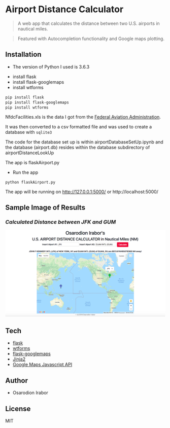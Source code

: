 Airport Distance Calculator
============
> A web app that calculates the distance between two U.S. airports in nautical miles.

> Featured with Autocompletion functionality and Google maps plotting.

Installation
--------
* The version of Python I used is 3.6.3

- install flask
- install flask-googlemaps
- install wtforms
```
pip install flask
pip install flask-googlemaps
pip install wtforms
```

NfdcFacilities.xls is the data I got from the [Federal Aviation Administration].

It was then converted to a csv formatted file and was used to create a database with ```sqlite3```

The code for the database set up is within airportDatabaseSetUp.ipynb and the database (airport.db) resides within the database subdirectory of airportDistanceLookUp

The app is flaskAirport.py
- Run the app
```
python flaskAirport.py
```

The app will be running on http://127.0.0.1:5000/ or http://localhost:5000/

Sample Image of Results
---------
### *Calculated Distance between JFK and GUM*
<img src="./sampleImages/JFK-GUM.png" alt="Calculated Distance between JFK and GUM">

Tech 
------
* [flask]
* [wtforms]
* [flask-googlemaps]
* [Jinja2]
* [Google Maps Javascript API]


Author
--------
* Osarodion Irabor

License
-------
MIT

[Federal Aviation Administration]: https://www.faa.gov/airports/airport_safety/airportdata_5010/
[flask]: http://flask.pocoo.org/
[flask-googlemaps]: https://github.com/rochacbruno/Flask-GoogleMaps
[wtforms]: https://github.com/wtforms/wtforms
[Google Maps Javascript API]: https://developers.google.com/maps/documentation/javascript/tutorial
[Jinja2]: http://jinja.pocoo.org/docs/2.10/
